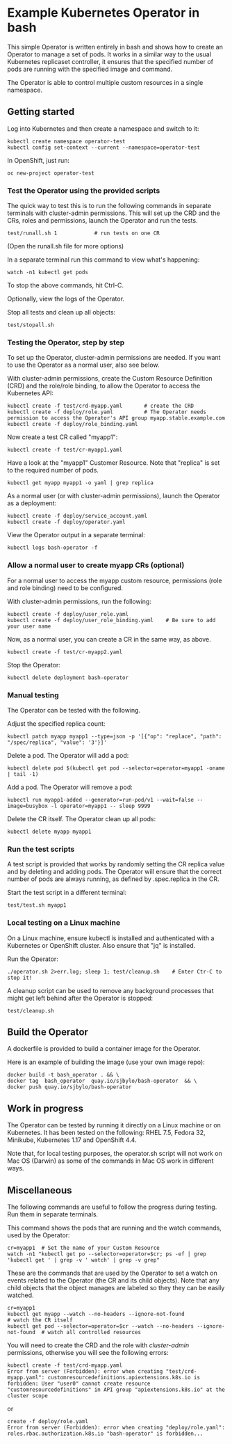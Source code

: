 # Example Kubernetes Operator in bash

This simple Operator is written entirely in bash and shows how to create an Operator to manage a set of pods.  It works in a similar way to the usual Kubernetes replicaset controller, it ensures that the specified number of pods are running with the specified image and command.

The Operator is able to control multiple custom resources in a single namespace.

## Getting started

Log into Kubernetes and then create a namespace and switch to it:

```
kubectl create namespace operator-test
kubectl config set-context --current --namespace=operator-test
```

In OpenShift, just run:

```
oc new-project operator-test
```

### Test the Operator using the provided scripts

The quick way to test this is to run the following commands in separate terminals with cluster-admin permissions. This will set up the CRD and the CRs, roles and permissions, launch the Operator and run the tests. 

```
test/runall.sh 1            # run tests on one CR 
```
(Open the runall.sh file for more options) 

In a separate terminal run this command to view what's happening:

```
watch -n1 kubectl get pods
```

To stop the above commands, hit Ctrl-C. 

Optionally, view the logs of the Operator.


Stop all tests and clean up all objects:

```
test/stopall.sh
```


### Testing the Operator, step by step

To set up the Operator, cluster-admin permissions are needed.  If you want to use the Operator as a normal user, also see below. 

With cluster-admin permissions, create the Custom Resource Definition (CRD) and the role/role binding, to allow the Operator to access the Kubernetes API:

```
kubectl create -f test/crd-myapp.yaml       # create the CRD
kubectl create -f deploy/role.yaml          # The Operator needs permission to access the Operator's API group myapp.stable.example.com
kubectl create -f deploy/role_binding.yaml  
```

Now create a test CR called "myapp1":

```
kubectl create -f test/cr-myapp1.yaml	 
```

Have a look at the "myapp1" Customer Resource.  Note that "replica" is set to the required number of pods.

```
kubectl get myapp myapp1 -o yaml | grep replica
```


As a normal user (or with cluster-admin permissions), launch the Operator as a deployment:

```
kubectl create -f deploy/service_account.yaml
kubectl create -f deploy/operator.yaml
```

View the Operator output in a separate terminal:

```
kubectl logs bash-operator -f
```

### Allow a normal user to create myapp CRs (optional)

For a normal user to access the myapp custom resource, permissions (role and role binding) need to be configured.

With cluster-admin permissions, run the following:

```
kubectl create -f deploy/user_role.yaml
kubectl create -f deploy/user_role_binding.yaml    # Be sure to add your user name
```

Now, as a normal user, you can create a CR in the same way, as above.

```
kubectl create -f test/cr-myapp2.yaml	 
```

Stop the Operator:

```
kubectl delete deployment bash-operator
```

### Manual testing

The Operator can be tested with the following.

Adjust the specified replica count:

```
kubectl patch myapp myapp1 --type=json -p '[{"op": "replace", "path": "/spec/replica", "value": '3'}]'
```

Delete a pod.  The Operator will add a pod:

```
kubectl delete pod $(kubectl get pod --selector=operator=myapp1 -oname | tail -1)
```

Add a pod.  The Operator will remove a pod:

```
kubectl run myapp1-added --generator=run-pod/v1 --wait=false --image=busybox -l operator=myapp1 -- sleep 9999
```

Delete the CR itself.  The Operator clean up all pods:

```
kubectl delete myapp myapp1
```


### Run the test scripts

A test script is provided that works by randomly setting the CR replica value and by deleting and adding pods.  The Operator will ensure that the correct number of pods are always running, as defined by .spec.replica in the CR.

Start the test script in a different terminal:

```
test/test.sh myapp1
```


### Local testing on a Linux machine

On a Linux machine, ensure kubectl is installed and authenticated with a Kubernetes or OpenShift cluster.  Also ensure that "jq" is installed.

Run the Operator:

```
./operator.sh 2>err.log; sleep 1; test/cleanup.sh    # Enter Ctr-C to stop it!
```

A cleanup script can be used to remove any background processes that might get left behind after the Operator is stopped:

```
test/cleanup.sh
```


## Build the Operator

A dockerfile is provided to build a container image for the Operator. 

Here is an example of building the image (use your own image repo):

```
docker build -t bash_operator . && \
docker tag  bash_operator  quay.io/sjbylo/bash-operator  && \
docker push quay.io/sjbylo/bash-operator 
```


## Work in progress

The Operator can be tested by running it directly on a Linux machine or on Kubernetes.  It has been tested on the following: RHEL 7.5, Fedora 32, Minikube, Kubernetes 1.17 and OpenShift 4.4.

Note that, for local testing purposes, the operator.sh script will not work on Mac OS (Darwin) as some of the commands in Mac OS work in different ways. 


## Miscellaneous

The following commands are useful to follow the progress during testing.  Run them in separate terminals. 

This command shows the pods that are running and the watch commands, used by the Operator:

```
cr=myapp1  # Set the name of your Custom Resource
watch -n1 "kubectl get po --selector=operator=$cr; ps -ef | grep 'kubectl get ' | grep -v ' watch' | grep -v grep"
```

These are the commands that are used by the Operator to set a watch on events related to the Operator (the CR and its child objects). Note that any child objects that the object manages are labeled so they they can be easily watched.

```
cr=myapp1
kubectl get myapp --watch --no-headers --ignore-not-found                        # watch the CR itself
kubectl get pod --selector=operator=$cr --watch --no-headers --ignore-not-found  # watch all controlled resources 
```

You will need to create the CRD and the role with _cluster-admin_ permissions, otherwise you will see the following errors:

```
kubectl create -f test/crd-myapp.yaml
Error from server (Forbidden): error when creating "test/crd-myapp.yaml": customresourcedefinitions.apiextensions.k8s.io is forbidden: User "user0" cannot create resource "customresourcedefinitions" in API group "apiextensions.k8s.io" at the cluster scope
```
 
or

```
create -f deploy/role.yaml
Error from server (Forbidden): error when creating "deploy/role.yaml": roles.rbac.authorization.k8s.io "bash-operator" is forbidden...
```

